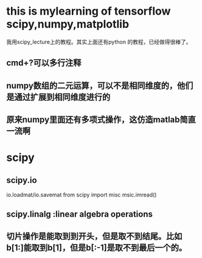 # this is mylearning of tensorflow scipy,numpy,matplotlib
我用scipy_lecture上的教程。其实上面还有python 的教程，已经做得很棒了。
## cmd+?可以多行注释
## numpy数组的二元运算，可以不是相同维度的，他们是通过扩展到相同维度进行的

## 原来numpy里面还有多项式操作，这仿造matlab简直一流啊



# scipy

## scipy.io
io.loadmat/io.savemat
from scipy import misc
msic.imread()

## scipy.linalg :linear algebra operations

## 切片操作是能取到到开头，但是取不到结尾。比如b[1:]能取到b[1]，但是b[:-1]是取不到最后一个的。
